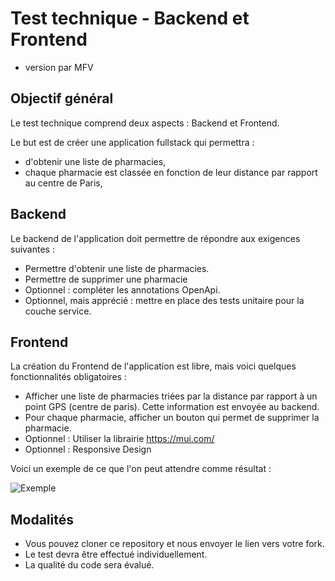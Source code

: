 # Test technique - Backend et Frontend

- version par MFV

## Objectif général

Le test technique comprend deux aspects : Backend et Frontend.

Le but est de créer une application fullstack qui permettra :

- d'obtenir une liste de pharmacies,
- chaque pharmacie est classée en fonction de leur distance par rapport au centre de Paris,

## Backend

Le backend de l'application doit permettre de répondre aux exigences suivantes :

- Permettre d'obtenir une liste de pharmacies.
- Permettre de supprimer une pharmacie
- Optionnel : compléter les annotations OpenApi.
- Optionnel, mais apprécié : mettre en place des tests unitaire pour la couche service.

## Frontend

La création du Frontend de l'application est libre, mais voici quelques fonctionnalités obligatoires :

- Afficher une liste de pharmacies triées par la distance par rapport à un point GPS (centre de paris). Cette information est envoyée au backend.
- Pour chaque pharmacie, afficher un bouton qui permet de supprimer la pharmacie.
- Optionnel : Utiliser la librairie https://mui.com/
- Optionnel : Responsive Design

Voici un exemple de ce que l'on peut attendre comme résultat :

![Exemple](./readme/exemple.png)

## Modalités

- Vous pouvez cloner ce repository et nous envoyer le lien vers votre fork.
- Le test devra être effectué individuellement.
- La qualité du code sera évalué.
